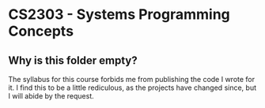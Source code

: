 # CS2303 - Systems Programming Concepts

## Why is this folder empty?

The syllabus for this course forbids me from publishing the code I wrote for it. I find this to be a little rediculous, as the projects have changed since, but I will abide by the request.
